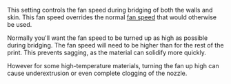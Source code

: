 This setting controls the fan speed during bridging of both the walls and skin. This fan speed overrides the normal [fan speed](../cooling/cool_fan_speed.md) that would otherwise be used.

Normally you'll want the fan speed to be turned up as high as possible during bridging. The fan speed will need to be higher than for the rest of the print. This prevents sagging, as the material can solidify more quickly.

However for some high-temperature materials, turning the fan up high can cause underextrusion or even complete clogging of the nozzle.